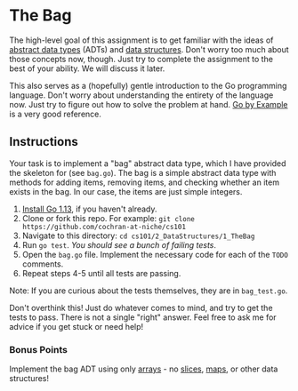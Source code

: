 # The Bag

The high-level goal of this assignment is to get familiar with the ideas of
[abstract data types](https://en.wikipedia.org/wiki/Abstract_data_type) (ADTs)
and [data structures](https://en.wikipedia.org/wiki/Data_structure). Don't worry
too much about those concepts now, though. Just try to complete the assignment
to the best of your ability. We will discuss it later.

This also serves as a (hopefully) gentle introduction to the Go programming
language. Don't worry about understanding the entirety of the language now. Just
try to figure out how to solve the problem at hand. [Go by
Example](https://gobyexample.com/) is a very good reference.

## Instructions

Your task is to implement a "bag" abstract data type, which I have provided the
skeleton for (see `bag.go`). The bag is a simple abstract data type with methods
for adding items, removing items, and checking whether an item exists in the
    bag. In our case, the items are just simple integers.

1. [Install Go 1.13](https://golang.org/doc/install), if you haven't already.
2. Clone or fork this repo. For example: `git clone https://github.com/cochran-at-niche/cs101`
3. Navigate to this directory: `cd cs101/2_DataStructures/1_TheBag`
4. Run `go test`. *You should see a bunch of failing tests*.
5. Open the `bag.go` file. Implement the necessary code for each of the `TODO` comments.
6. Repeat steps 4-5 until all tests are passing.

Note: If you are curious about the tests themselves, they are in `bag_test.go`.

Don't overthink this! Just do whatever comes to mind, and try to get the tests
to pass. There is not a single "right" answer. Feel free to ask me for advice if
you get stuck or need help!

### Bonus Points

Implement the bag ADT using only [arrays](https://gobyexample.com/arrays) - no
[slices](https://gobyexample.com/slices), [maps](https://gobyexample.com/maps),
or other data structures!
